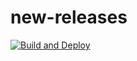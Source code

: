# new-releases

[![Build and Deploy](https://github.com/Horsty80/new-releases/actions/workflows/gh-pages.yml/badge.svg)](https://github.com/Horsty80/new-releases/actions/workflows/gh-pages.yml)

